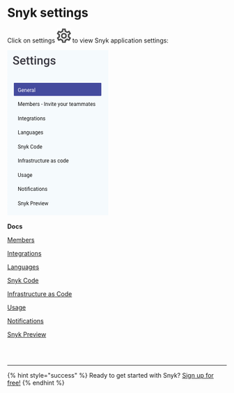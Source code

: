 # Snyk settings

Click on settings ![](../../.gitbook/assets/cog_icon.png) to view Snyk application settings:

![](../../.gitbook/assets/screenshot_2021-07-19_at_15.52.02.png)

**Docs**

[Members](https://snyk.gitbook.io/user-docs/user-and-group-management/managing-groups-and-organizations/invite-and-collaborate-with-team-members)

[Integrations](https://snyk.gitbook.io/user-docs/integrations)

[Languages](https://support.snyk.io/hc/en-us/sections/360001087857-Language-package-manager-support)

[Snyk Code](https://snyk.gitbook.io/user-docs/snyk-code)

[Infrastructure as Code](https://snyk.gitbook.io/user-docs/snyk-infrastructure-as-code)

[Usage](https://snyk.gitbook.io/user-docs/user-and-group-management/managing-settings/usage-page-details)

[Notifications](https://snyk.gitbook.io/user-docs/user-and-group-management/notifications/notification-management)

[Snyk Preview](https://snyk.gitbook.io/user-docs/getting-started/snyk-billing-plan-onboarding/snyk-preview)

 
<br><br><hr>

{% hint style="success" %}
Ready to get started with Snyk? [Sign up for free!](https://snyk.io/login?cta=sign-up&loc=footer&page=support_docs_page)
{% endhint %}
